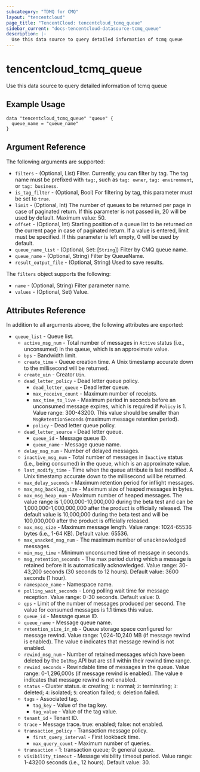 ```yaml
---
subcategory: "TDMQ for CMQ"
layout: "tencentcloud"
page_title: "TencentCloud: tencentcloud_tcmq_queue"
sidebar_current: "docs-tencentcloud-datasource-tcmq_queue"
description: |-
  Use this data source to query detailed information of tcmq queue
---
```


# tencentcloud_tcmq_queue

Use this data source to query detailed information of tcmq queue

## Example Usage

```hcl
data "tencentcloud_tcmq_queue" "queue" {
  queue_name = "queue_name"
}
```

## Argument Reference

The following arguments are supported:

* `filters` - (Optional, List) Filter. Currently, you can filter by tag. The tag name must be prefixed with `tag:`, such as `tag: owner`, `tag: environment`, or `tag: business`.
* `is_tag_filter` - (Optional, Bool) For filtering by tag, this parameter must be set to `true`.
* `limit` - (Optional, Int) The number of queues to be returned per page in case of paginated return. If this parameter is not passed in, 20 will be used by default. Maximum value: 50.
* `offset` - (Optional, Int) Starting position of a queue list to be returned on the current page in case of paginated return. If a value is entered, limit must be specified. If this parameter is left empty, 0 will be used by default.
* `queue_name_list` - (Optional, Set: [`String`]) Filter by CMQ queue name.
* `queue_name` - (Optional, String) Filter by QueueName.
* `result_output_file` - (Optional, String) Used to save results.

The `filters` object supports the following:

* `name` - (Optional, String) Filter parameter name.
* `values` - (Optional, Set) Value.

## Attributes Reference

In addition to all arguments above, the following attributes are exported:

* `queue_list` - Queue list.
  * `active_msg_num` - Total number of messages in `Active` status (i.e., unconsumed) in the queue, which is an approximate value.
  * `bps` - Bandwidth limit.
  * `create_time` - Queue creation time. A Unix timestamp accurate down to the millisecond will be returned.
  * `create_uin` - Creator `Uin`.
  * `dead_letter_policy` - Dead letter queue policy.
    * `dead_letter_queue` - Dead letter queue.
    * `max_receive_count` - Maximum number of receipts.
    * `max_time_to_live` - Maximum period in seconds before an unconsumed message expires, which is required if `Policy` is 1. Value range: 300-43200. This value should be smaller than `MsgRetentionSeconds` (maximum message retention period).
    * `policy` - Dead letter queue policy.
  * `dead_letter_source` - Dead letter queue.
    * `queue_id` - Message queue ID.
    * `queue_name` - Message queue name.
  * `delay_msg_num` - Number of delayed messages.
  * `inactive_msg_num` - Total number of messages in `Inactive` status (i.e., being consumed) in the queue, which is an approximate value.
  * `last_modify_time` - Time when the queue attribute is last modified. A Unix timestamp accurate down to the millisecond will be returned.
  * `max_delay_seconds` - Maximum retention period for inflight messages.
  * `max_msg_backlog_size` - Maximum size of heaped messages in bytes.
  * `max_msg_heap_num` - Maximum number of heaped messages. The value range is 1,000,000-10,000,000 during the beta test and can be 1,000,000-1,000,000,000 after the product is officially released. The default value is 10,000,000 during the beta test and will be 100,000,000 after the product is officially released.
  * `max_msg_size` - Maximum message length. Value range: 1024-65536 bytes (i.e., 1-64 KB). Default value: 65536.
  * `max_unacked_msg_num` - The maximum number of unacknowledged messages.
  * `min_msg_time` - Minimum unconsumed time of message in seconds.
  * `msg_retention_seconds` - The max period during which a message is retained before it is automatically acknowledged. Value range: 30-43,200 seconds (30 seconds to 12 hours). Default value: 3600 seconds (1 hour).
  * `namespace_name` - Namespace name.
  * `polling_wait_seconds` - Long polling wait time for message reception. Value range: 0-30 seconds. Default value: 0.
  * `qps` - Limit of the number of messages produced per second. The value for consumed messages is 1.1 times this value.
  * `queue_id` - Message queue ID.
  * `queue_name` - Message queue name.
  * `retention_size_in_mb` - Queue storage space configured for message rewind. Value range: 1,024-10,240 MB (if message rewind is enabled). The value `0` indicates that message rewind is not enabled.
  * `rewind_msg_num` - Number of retained messages which have been deleted by the `DelMsg` API but are still within their rewind time range.
  * `rewind_seconds` - Rewindable time of messages in the queue. Value range: 0-1,296,000s (if message rewind is enabled). The value `0` indicates that message rewind is not enabled.
  * `status` - Cluster status. `0`: creating; `1`: normal; `2`: terminating; `3`: deleted; `4`: isolated; `5`: creation failed; `6`: deletion failed.
  * `tags` - Associated tag.
    * `tag_key` - Value of the tag key.
    * `tag_value` - Value of the tag value.
  * `tenant_id` - Tenant ID.
  * `trace` - Message trace. true: enabled; false: not enabled.
  * `transaction_policy` - Transaction message policy.
    * `first_query_interval` - First lookback time.
    * `max_query_count` - Maximum number of queries.
  * `transaction` - 1: transaction queue; 0: general queue.
  * `visibility_timeout` - Message visibility timeout period. Value range: 1-43200 seconds (i.e., 12 hours). Default value: 30.


